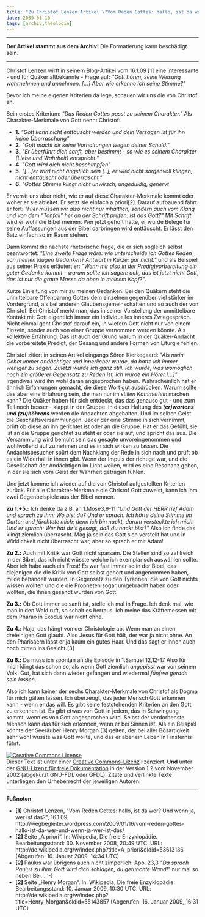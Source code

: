 ```yaml
---
title: "Zu Christof Lenzen Artikel \"Vom Reden Gottes: hallo, ist da wer? Und wenn ja, wer ist das?\""
date: 2009-01-16
tags: [archiv,theologie]
---
```

<hr><b>Der Artikel stammt aus dem Archiv!</b> Die Formatierung kann beschädigt sein.<hr>

Christof Lenzen wirft in seinem Blog-Artikel vom 16.1.09 [1] eine interessante  - und für Quäker altbekannte - Frage auf: <i>"Gott hören, seine Weisung wahrnehmen und annehmen. [...] Aber wie erkenne ich seine Stimme?"</i>
<!--break-->
Bevor ich meine eigenen Kriterien da lege, schauen wir uns die von Christof an.

Sein erstes Kriterium: <i>"Das Reden Gottes passt zu seinem Charakter."</i> Als Charakter-Merkmale von Gott nennt Christof:
<ul>
<li> <b>1.</b> <i>"Gott kann nicht enttäuscht werden und dein Versagen ist für ihn keine Überraschung"</i></li>
<li> <b>2.</b> <i>"Gott macht dir keine Vorhaltungen wegen deiner Schuld."</i></li>
<li> <b>3.</b> <i>"Er überführt dich sanft, aber bestimmt - so wie es seinem Charakter (Liebe und Wahrheit) entspricht."</i></li>
<li> <b>4.</b> <i>"Gott wird dich nicht beschimpfen"</i></li>
<li> <b>5.</b> <i>"[...]er wird nicht ängstlich sein [..], er wird nicht sorgenvoll klingen, nicht enttäuscht oder überrascht,"</i></li>
<li> <b>6.</b> <i>"Gottes Stimme klingt nicht unwirsch, ungeduldig, genervt</i></li>
</ul>

Er verrät uns aber nicht, wie er auf diese Charakter-Merkmale kommt oder woher er sie ableitet. Er setzt sie einfach a priori[2]. Darauf aufbauend fährt er fort: <i>"Hier müssen wir also nicht nur inhaltlich, sondern auch vom Klang und von dem “Tonfall” her an der Schrift prüfen: ist das Gott?"</i> Mit <i>Schrift</i> wird er wohl die Bibel meinen. Wer jetzt gehoft hatte, er würde Belege für seine Auffassungen aus der Bibel darbringen wird enttäuscht. Er lässt den Satz einfach so im Raum stehen.

Dann kommt die nächste rhetorische frage, die er sich sogleich selbst beantwortet: <i>"Eine zweite Frage wäre: wie unterscheide ich Gottes Reden von meinen klugen Gedanken? Antwort in Kürze: gar nicht."</i> und als Beispiel aus seiner Praxis erläutert er: <i>"Wenn mir also in der Predigtvorbereitung ein guter Gedanke kommt - warum sollte ich sagen: ach, das ist jetzt nicht Gott, das ist nur die graue Masse da oben in meinem Kopf?"</i>. 

Kurze Einleitung von mir zu meinen Gedanken. Bei den Quäkern steht die unmittelbare Offenbarung Gottes dem einzelnen gegenüber viel stärker im Vordergrund, als bei anderen Glaubensgemeinschaften und so auch der von Christof. Bei Christof merkt man, das in seiner Vorstellung der unmittelbare Kontakt mit Gott eigentlich immer ein individuelles inneres Zwiegespräch. Nicht einmal geht Christof darauf ein, in wiefern Gott nicht nur von einem Einzeln, sonder auch von einer Gruppe vernommen werden könnte. Als kollektive Erfahrung. Das ist auch der Grund warum in der Quäker-Andacht die vorbereitete Predigt, der Gesang und andere Formen von Liturgie fehlen. 

Christof zitiert in seinen Artikel eingangs Sören Kierkegaard: <i>"Als mein Gebet immer andächtiger und innerlicher wurde, da hatte ich immer weniger zu sagen. Zuletzt wurde ich ganz still. Ich wurde, was womöglich noch ein größerer Gegensatz zu Reden ist, ich wurde ein Hörer.[...]"</i> Irgendwas wird ihn wohl daran angesprochen haben. Wahrscheinlich hat er ähnlich Erfahrungen gemacht, die diese Wort gut ausdrücken. Warum sollte das aber eine Erfahrung sein, die man nur im <i>stillen Kämmerlein</i> machen kann? Die Quäker haben für sich entdeckt, das das genauso gut - und zum Teil noch besser - klappt in der Gruppe. In dieser Haltung des <b><i>(er)wartens und (zu)höhrens</i></b> werden die Andachten abgehalten. Und im selben Geist die Geschäftsversammlungen. Jeder der eine Stimme in sich vernimmt, prüft ob diese an ihn gerichtet ist oder an die Gruppe. Hat er das Gefühl, sie ist an die Gruppe gerichtet zu steht er oder sie auf, und spricht das aus. Die Versammlung wird bemüht sein das gesagte unvoreingenommen und wohlwollend auf zu nehmen und es in sich wirken zu lassen. Die Andachtsbesucher spürt dem Nachklang der Rede in sich nach und prüft ob es ein Widerhall in ihnen gibt. Wenn der Impuls der richtige war, und die Gesellschaft der Andächtigen im Licht weilen, wird es eine Resonanz geben, in der sie sich vom Geist der Wahrheit getragen fühlen. 

Und jetzt komme ich wieder auf die von Christof aufgestellten Kriterien zurück. Für alle Charakter-Merkmale die Christof Gott zuweist, kann ich ihm zwei Gegenbeispiele aus der Bibel nennen. 

<b>Zu 1.+5.:</b> Ich denke da z.B. an 1.Mose3,9-11 <i>"Und Gott der HERR rief Adam und sprach zu ihm: Wo bist du? Und er sprach: Ich hörte deine Stimme im Garten und fürchtete mich; denn ich bin nackt, darum versteckte ich mich. Und er sprach: Wer hat dir's gesagt, daß du nackt bist?"</i> Also ich finde das klingt ziemlich überrascht. Mag ja sein das Gott sich verstellt hat und in Wirklichkeit nicht überrascht war, aber so sprach er mit Adam! 

<b>Zu 2.:</b> Auch mit Kritik war Gott nicht sparsam. Die Stellen sind so zahlreich in der Bibel, das ich nicht wüsste welche ich exemplarisch auswählen sollte. Aber ich habe auch ein Trost! Es war fast immer so in der Bibel, das diejenigen die die Kritik von Gott selbst gehört und angenommen haben, milde behandelt wurden. In Gegensatz zu den Tyrannen, die von Gott nichts wissen wollten und die die Propheten sogar umgebracht haben oder wollten, die ihnen gesandt wurden von Gott. 

<b>Zu 3.:</b> Ob Gott immer so sanft ist, stelle ich mal in Frage. Ich denk mal, wie man in den Wald ruft, so schalt es herraus. Ich meine das Kräftemessen mit dem Pharao in Exodus war nicht ohne.

<b>Zu 4.:</b> Naja, das hängt von der Christologie ab. Wenn man an einen dreieinigen Gott glaubt. Also Jesus für Gott hält, der war ja nicht ohne. An den Pharisäern lässt er ja kaum ein gutes Haar. Und das sagt er ihnen auch noch mitten ins Gesicht.[3]

<b>Zu 6.:</b> Da muss ich spontan an die Episode in 1.Samuel 12,12-17 Also für mich klingt das schon so, als wenn Gott ziemlich <i>angepisst</i> war von seinem Volk. Gut, hat sich dann wieder gefangen und wiedermal <i>fünfwe gerade sein lassen</i>.

Also ich kann keiner der sechs Charakter-Merkmale von Christof als Dogma für mich gälten lassen. Ich überzeugt, das jeder Mensch Gott erkennen kann - wenn er das will. Es gibt keine feststehenden Kriterien an den Gott zu erkennen ist. Es gibt etwas von Gott in jedem, das in Schwingung kommt, wenn es von Gott angesprochen wird. Selbst der verdorbenste Mensch kann das für sich erkennen, wenn er bei Sinnen ist. Als ein Beispiel könnte der Seeräuber  Henry Morgan [3] gelten, der bei aller Bösartigkeit sehr wohl wusste was Gott wollte, und das er aber ein Leben in Finsternis führt.

<a rel="license" href="http://creativecommons.org/licenses/by-sa/3.0/de/"><img alt="Creative Commons License" style="border-width:0" src="http://i.creativecommons.org/l/by-sa/3.0/de/88x31.png" /></a><br />Dieser <span xmlns:dc="http://purl.org/dc/elements/1.1/" href="http://purl.org/dc/dcmitype/Text" rel="dc:type">Text</span> ist unter einer <a rel="license" href="http://creativecommons.org/licenses/by-sa/3.0/de/">Creative Commons-Lizenz</a> lizenziert. <b>Und</b> unter der <a href="http://de.wikipedia.org/wiki/GFDL">GNU-Lizenz für freie Dokumentation</a> in der Version 1.2 vom November 2002 (abgekürzt GNU-FDL oder GFDL). Zitate und verlinkte Texte unterliegen den Urheberrecht der jeweiligen Autoren.
<hr>
<b>Fußnoten</b>
<ul>
<li> <b>[1]</b> Christof Lenzen, "Vom Reden Gottes: hallo, ist da wer? Und wenn ja, wer ist das?", 16.1.09, http://wegbegleiter.wordpress.com/2009/01/16/vom-reden-gottes-hallo-ist-da-wer-und-wenn-ja-wer-ist-das/ </li>
<li> <b>[2]</b> Seite „A priori“. In: Wikipedia, Die freie Enzyklopädie. Bearbeitungsstand: 30. November 2008, 20:49 UTC. URL: http://de.wikipedia.org/w/index.php?title=A_priori&oldid=53613136 (Abgerufen: 16. Januar 2009, 14:34 UTC)  </li>
<li> <b>[2]</b> Paulus war übrigens auch nicht zimperlich: Apo. 23,3 <i>"Da sprach Paulus zu ihm: Gott wird dich schlagen, du getünchte Wand!"</i> nur mal so neben Bei... :-) </li>
<li> <b>[2]</b> Seite „Henry Morgan“. In: Wikipedia, Die freie Enzyklopädie. Bearbeitungsstand: 10. Januar 2009, 10:30 UTC. URL: http://de.wikipedia.org/w/index.php?title=Henry_Morgan&oldid=55143857 (Abgerufen: 16. Januar 2009, 16:31 UTC) </li>
</ul>
